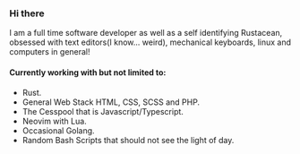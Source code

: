 ### Hi there

I am a full time software developer as well as a self identifying Rustacean, obsessed with text editors(I know... weird), mechanical keyboards, linux and  computers in general!

#### Currently working with but not limited to:
- Rust.
- General Web Stack HTML, CSS, SCSS and PHP.
- The Cesspool that is Javascript/Typescript.
- Neovim with Lua.
- Occasional Golang.
- Random Bash Scripts that should not see the light of day.
